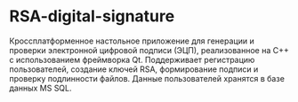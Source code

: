 # RSA-digital-signature
Кроссплатформенное настольное приложение для генерации и проверки электронной цифровой подписи (ЭЦП), реализованное на C++ с использованием фреймворка Qt. Поддерживает регистрацию пользователей, создание ключей RSA, формирование подписи и проверку подлинности файлов. Данные пользователей хранятся в базе данных MS SQL.
